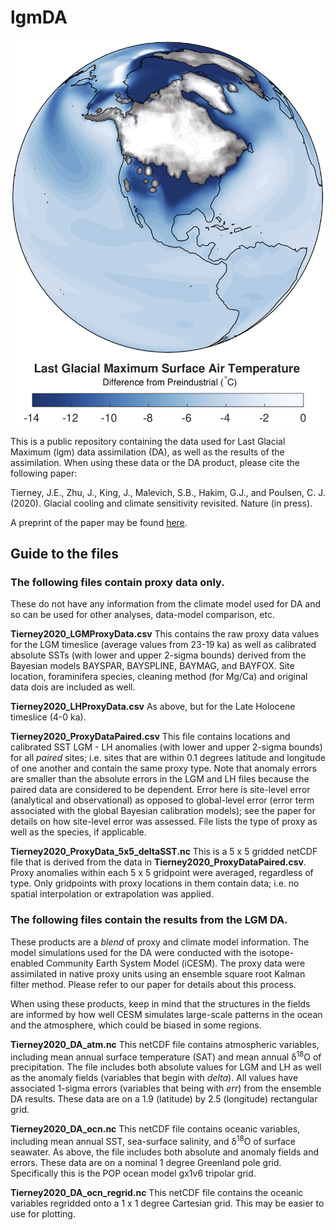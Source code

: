 # lgmDA
![Map of the LGM](lgmMap.jpg)

This is a public repository containing the data used for Last Glacial Maximum (lgm) data assimilation (DA), as well as the results of the assimilation. When using these data or the DA product, please cite the following paper:

Tierney, J.E., Zhu, J., King, J., Malevich, S.B., Hakim, G.J., and Poulsen, C. J. (2020). Glacial cooling and climate sensitivity revisited. Nature (in press).

A preprint of the paper may be found [here](https://doi.org/10.31223/osf.io/me5uj).

## Guide to the files

### The following files contain proxy data only.

These do not have any information from the climate model used for DA and so can be used for other analyses, data-model comparison, etc.

**Tierney2020_LGMProxyData.csv** This contains the raw proxy data values for the LGM timeslice (average values from 23-19 ka) as well as calibrated absolute SSTs (with lower and upper 2-sigma bounds) derived from the Bayesian models BAYSPAR, BAYSPLINE, BAYMAG, and BAYFOX. Site location, foraminifera species, cleaning method (for Mg/Ca) and original data dois are included as well.

**Tierney2020_LHProxyData.csv** As above, but for the Late Holocene timeslice (4-0 ka).

**Tierney2020_ProxyDataPaired.csv** This file contains locations and calibrated SST LGM - LH anomalies (with lower and upper 2-sigma bounds) for all *paired* sites; i.e. sites that are within 0.1 degrees latitude and longitude of one another and contain the same proxy type. Note that anomaly errors are smaller than the absolute errors in the LGM and LH files because the paired data are considered to be dependent. Error here is site-level error (analytical and observational) as opposed to global-level error (error term associated with the global Bayesian calibration models); see the paper for details on how site-level error was assessed. File lists the type of proxy as well as the species, if applicable.

**Tierney2020_ProxyData_5x5_deltaSST.nc** This is a 5 x 5 gridded netCDF file that is derived from the data in **Tierney2020_ProxyDataPaired.csv**. Proxy anomalies within each 5 x 5 gridpoint were averaged, regardless of type. Only gridpoints with proxy locations in them contain data; i.e. no spatial interpolation or extrapolation was applied.

### The following files contain the results from the LGM DA.

These products are a *blend* of proxy and climate model information. The model simulations used for the DA were conducted with the isotope-enabled Community Earth System Model (iCESM). The proxy data were assimilated in native proxy units using an ensemble square root Kalman filter method. Please refer to our paper for details about this process.

When using these products, keep in mind that the structures in the fields are informed by how well CESM simulates large-scale patterns in the ocean and the atmosphere, which could be biased in some regions.

**Tierney2020_DA_atm.nc** This netCDF file contains atmospheric variables, including mean annual surface temperature (SAT) and mean annual &delta;<sup>18</sup>O of precipitation. The file includes both absolute values for LGM and LH as well as the anomaly fields (variables that begin with *delta*). All values have associated 1-sigma errors (variables that being with *err*) from the ensemble DA results. These data are on a 1.9 (latitude) by 2.5 (longitude) rectangular grid.

**Tierney2020_DA_ocn.nc** This netCDF file contains oceanic variables, including mean annual SST, sea-surface salinity, and &delta;<sup>18</sup>O of surface seawater. As above, the file includes both absolute and anomaly fields and errors. These data are on a nominal 1 degree Greenland pole grid. Specifically this is the POP ocean model gx1v6 tripolar grid. 

**Tierney2020_DA_ocn_regrid.nc** This netCDF file contains the oceanic variables regridded onto a 1 x 1 degree Cartesian grid. This may be easier to use for plotting.